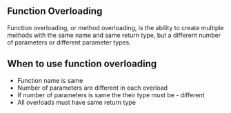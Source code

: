 ## Function Overloading
Function overloading, or method overloading, is the ability to create multiple methods with the same name and same return type, but a different number of parameters or different parameter types.

## When to use function overloading
- Function name is same
- Number of parameters are different in each overload
- If number of parameters is same the their type must be - different
- All overloads must have same return type
